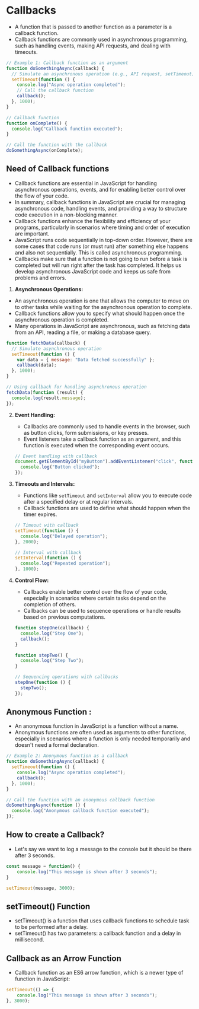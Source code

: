 # Callbacks
- A function that is passed to another function as a parameter is a callback function.
- Callback functions are commonly used in asynchronous programming, such as handling events, making API requests, and dealing with timeouts.

```javascript
// Example 1: Callback function as an argument
function doSomethingAsync(callback) {
  // Simulate an asynchronous operation (e.g., API request, setTimeout)
  setTimeout(function () {
    console.log("Async operation completed");
    // Call the callback function
    callback();
  }, 1000);
}

// Callback function
function onComplete() {
  console.log("Callback function executed");
}

// Call the function with the callback
doSomethingAsync(onComplete);
```

## Need of Callback functions
- Callback functions are essential in JavaScript for handling asynchronous operations, events, and for enabling better control over the flow of your code.
- In summary, callback functions in JavaScript are crucial for managing asynchronous code, handling events, and providing a way to structure code execution in a non-blocking manner.
- Callback functions enhance the flexibility and efficiency of your programs, particularly in scenarios where timing and order of execution are important.
- JavaScript runs code sequentially in top-down order. However, there are some cases that code runs (or must run) after something else happens and also not sequentially. This is called asynchronous programming.
- Callbacks make sure that a function is not going to run before a task is completed but will run right after the task has completed. It helps us develop asynchronous JavaScript code and keeps us safe from problems and errors.

1. **Asynchronous Operations:**
  - An asynchronous operation is one that allows the computer to move on to other tasks while waiting for the asynchronous operation to complete.
  - Callback functions allow you to specify what should happen once the asynchronous operation is completed.
  - Many operations in JavaScript are asynchronous, such as fetching data from an API, reading a file, or making a database query. 
   
   ```javascript
   function fetchData(callback) {
     // Simulate asynchronous operation
     setTimeout(function () {
       var data = { message: "Data fetched successfully" };
       callback(data);
     }, 1000);
   }

   // Using callback for handling asynchronous operation
   fetchData(function (result) {
     console.log(result.message);
   });
   ```

2. **Event Handling:**
   - Callbacks are commonly used to handle events in the browser, such as button clicks, form submissions, or key presses.
   - Event listeners take a callback function as an argument, and this function is executed when the corresponding event occurs.

   ```javascript
   // Event handling with callback
   document.getElementById("myButton").addEventListener("click", function () {
     console.log("Button clicked");
   });
   ```

3. **Timeouts and Intervals:**
   - Functions like `setTimeout` and `setInterval` allow you to execute code after a specified delay or at regular intervals.
   - Callback functions are used to define what should happen when the timer expires.

   ```javascript
   // Timeout with callback
   setTimeout(function () {
     console.log("Delayed operation");
   }, 2000);

   // Interval with callback
   setInterval(function () {
     console.log("Repeated operation");
   }, 1000);
   ```

4. **Control Flow:**
   - Callbacks enable better control over the flow of your code, especially in scenarios where certain tasks depend on the completion of others.
   - Callbacks can be used to sequence operations or handle results based on previous computations.

   ```javascript
   function stepOne(callback) {
     console.log("Step One");
     callback();
   }

   function stepTwo() {
     console.log("Step Two");
   }

   // Sequencing operations with callbacks
   stepOne(function () {
     stepTwo();
   });
   ```

## Anonymous Function :
- An anonymous function in JavaScript is a function without a name.
- Anonymous functions are often used as arguments to other functions, especially in scenarios where a function is only needed temporarily and doesn't need a formal declaration.

```javascript
// Example 2: Anonymous function as a callback
function doSomethingAsync(callback) {
  setTimeout(function () {
    console.log("Async operation completed");
    callback();
  }, 1000);
}

// Call the function with an anonymous callback function
doSomethingAsync(function () {
  console.log("Anonymous callback function executed");
});
```

## How to create a Callback?
- Let's say we want to log a message to the console but it should be there after 3 seconds.
```javascript
const message = function() {
    console.log("This message is shown after 3 seconds");
}

setTimeout(message, 3000);
```

## setTimeout() Function
- setTimeout() is a function that uses callback functions to schedule task to be performed after a delay.
- setTimeout() has two parameters: a callback function and a delay in millisecond.

## Callback as an Arrow Function
- Callback function as an ES6 arrow function, which is a newer type of function in JavaScript:
```javascript
setTimeout(() => {
    console.log("This message is shown after 3 seconds");
}, 3000);
```

